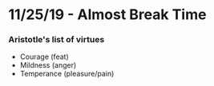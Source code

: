 # 11/25/19 - Almost Break Time

### Aristotle's list of virtues
- Courage (feat)
- Mildness (anger)
- Temperance (pleasure/pain)